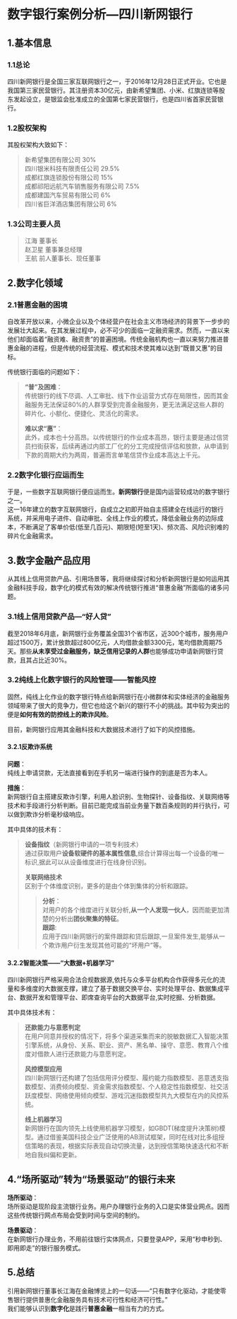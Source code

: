 
# 数字银行案例分析—四川新网银行  

## 1.基本信息  

### 1.1总论
四川新网银行是全国三家互联网银行之一，于2016年12月28日正式开业。它也是我国第三家民营银行。其注册资本30亿元，由新希望集团、小米、红旗连锁等股东发起设立，是银监会批准成立的全国第七家民营银行，也是四川省首家民营银行。  

### 1.2股权架构  
其股权架构大致如下：  
  > 新希望集团有限公司  30%  
  > 四川银米科技有限责任公司  29.5%  
  > 成都红旗连锁股份有限公司  15%  
  > 成都祁阳远航汽车销售服务有限公司  7.5%  
  > 成都建国汽车贸易有限公司  6%  
  > 四川省巨洋酒店集团有限公司  6%  
  
### 1.3公司主要人员
  > 江海  董事长  
  > 赵卫星  董事兼总经理  
  > 王航  前人董事长、现任董事  
  
## 2.数字化领域  

### 2.1普惠金融的困境
自改革开放以来，小微企业以及个体经营户在社会主义市场经济的背景下一步步的发展壮大起来。在其发展过程中，必不可少的面临一定融资需求。然而，一直以来他们却面临着“融资难、融资贵”的普遍困境。传统金融机构也一直以来努力推进普惠金融的进程，但是传统的经营流程、模式和技术使其难以达到“既普又惠”的目标。  

传统银行面临的问题如下：  

> **“普”及困难**：  
传统银行的线下尽调、人工审批、线下作业运营方式存在局限性，因而其金融服务无法保证80%的人群享受到完善金融服务，更无法满足这些人群的碎片化、小额化、便捷化、灵活化的需求。  
>
> **难以求“惠”**：  
此外，成本也十分高昂。以传统银行的作业成本高昂，银行主要是通过信贷员扫街获客，后续再通过内部工厂化的分工完成授信评估和放款，从申请到下款的周期大约为两周，普遍而言单笔信贷作业成本高达上千元。  
### 2.2数字化银行应运而生  
于是，一些数字互联网银行便应运而生。**新网银行**便是国内运营较成功的数字银行之一。  
这一16年建立的数字互联网银行，自成立之初即开始自主搭建全在线运行的银行系统，并采用电子进件、自动审批、全线上作业的模式，降低金融业务的边际成本，不断满足了客单价低(低至几百元)、期限短(短至1天)、频次高、风险识别难的碎片化金融需求。

## 3.数字金融产品应用  

从其线上信用贷款产品、引用场景等，我将继续探讨和分析新网银行是如何运用其金融科技手段，数字化的模式有效的解决传统银行推进“普惠金融”所面临的诸多问题。  

### 3.1线上信用贷款产品—“好人贷”  
截至2018年6月底，新网银行业务覆盖全国31个省市区，近300个城市，服务用户超过1500万，累计放款超过800亿元，人均借款金额3300元，笔均借款周期75天。那些**从未享受过金融服务，缺乏信用记录的人群**也能够成功申请新网银行贷款，且其占比近30%。  

### 3.2纯线上化数字银行的风险管理——智能风控  
固然，纯线上化作业的数字银行特点给新网银行在小微群体和实体经济的金融服务领域带来了很大的竞争力，但它也给这个新兴的银行不小的挑战。其中较为突出的便是**如何有效的防控线上的欺诈风险**。  

目前，新网银行应用其金融科技和大数据技术进行了如下的风控措施。    

#### 3.2.1反欺诈系统  
**问题**：  
纯线上申请贷款，无法直接看到在手机另一端进行操作的到底是否为本人。  

**措施**：  
新网银行自主搭建反欺诈引擎，利用人脸识别、生物探针、设备指纹、关联网络等技术和手段进行分析判断。目前已能完成当前业务量下数百条规则的并行执行，可以做到欺诈分析毫秒级响应。  

其中具体的技术有：  

>**设备指纹**（新网银行申请的一项专利技术）  
通过获取用户**设备软硬件的基本属性信息**,综合计算得出每一个设备的唯一标识,据此可以从设备维度进行在线身份识别。  
>
>**关联网络技术**  
区别于个体维度识别，更多的是由个体到集体的分析和跟踪。
>>**分析**：  
>对用户的各个维度进行关联分析,**从一个人发现一伙人**，因而能更加清楚的分析出**团伙聚集的特征**。  
>>**跟踪**:  
>应用于四川新网银行的案件跟踪和贷后跟踪,一旦案件发生,能够从一个欺诈用户衍生发现其他可能的“坏用户”等。  

#### 3.2.2智能决策——“大数据+机器学习”  
四川新网银行严格采用合法合规数据源,依托与众多平台机构合作获得多元化的流量和多维度的大数据支撑，建立了基于数据交换平台、实时处理平台、数据集成平台、数据开发和管理平台、即席查询平台的大数据平台,实时挖掘、分析数据。  

其中具体技术有：  

>**还款能力与意愿判定**  
在用户同意并授权的情况下，将多个渠道采集而来的脱敏数据汇入智能决策引擎系统，从身份、关系、职业、资产、黑名单、操守、意愿、教育八个维度对借款人进行还款能力与意愿判定。  
>
>**风控模型应用**  
四川新网银行还构建了包括信用评分模型、履约能力指数模型、恶意透支指数模型、消费倾向模型、资金需求指数模型、个人稳定性指数模型、社交活跃度模型、网络使用倾向模型、游戏沉迷指数模型共九大模型在内的风控系统。  
>
>**线上机器学习**  
新网银行在国内领先上线使用机器学习模型，如GBDT(梯度提升决策树)模型。通过借鉴美国科技企业广泛使用的AB测试框架，同时在线对比多组授信策略的表现，根据实际表现自动切换流量，达到授信策略快速迭代和不断地自我纠偏和更新。  

## 4.“场所驱动”转为“场景驱动”的银行未来
**场所驱动**：  
场所驱动是现阶段主流银行业务。用户办理银行业务的入口是实体营业网点。因而这些传统银行网点布局会受到时间与空间的制约。  

**场景驱动**：  
在新网银行办理业务，不用前往银行实体网点，只要登录APP，采用“秒申秒到、即用即走”的银行服务模式。  

## 5.总结  
引用新网银行董事长江海在金融博览上的一句话——“只有数字化驱动，才能使零售银行提供普惠化金融服务具有技术可行性和经济可行性。”   
我们能够认识到**数字化**是践行**普惠金融**一相当有力的方式。


```python

```
